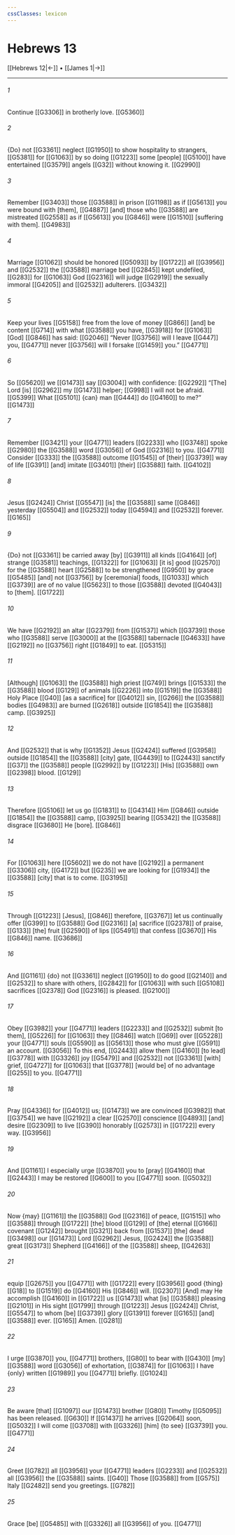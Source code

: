 ```yaml
---
cssClasses: lexicon
---
```


# Hebrews 13

[[Hebrews 12|←]] • [[James 1|→]]

---

###### 1
Continue [[G3306]] in brotherly love. [[G5360]]

###### 2
{Do} not [[G3361]] neglect [[G1950]] to show hospitality to strangers, [[G5381]] for [[G1063]] by so doing [[G1223]] some [people] [[G5100]] have entertained [[G3579]] angels [[G32]] without knowing it. [[G2990]]

###### 3
Remember [[G3403]] those [[G3588]] in prison [[G1198]] as if [[G5613]] you were bound with [them], [[G4887]] [and] those who [[G3588]] are mistreated [[G2558]] as if [[G5613]] you [[G846]] were [[G1510]] [suffering with them]. [[G4983]]

###### 4
Marriage [[G1062]] should be honored [[G5093]] by [[G1722]] all [[G3956]] and [[G2532]] the [[G3588]] marriage bed [[G2845]] kept undefiled, [[G283]] for [[G1063]] God [[G2316]] will judge [[G2919]] the sexually immoral [[G4205]] and [[G2532]] adulterers. [[G3432]]

###### 5
Keep your lives [[G5158]] free from the love of money [[G866]] [and] be content [[G714]] with what [[G3588]] you have, [[G3918]] for [[G1063]] [God] [[G846]] has said: [[G2046]] “Never [[G3756]] will I leave [[G447]] you, [[G4771]] never [[G3756]] will I forsake [[G1459]] you.” [[G4771]]

###### 6
So [[G5620]] we [[G1473]] say [[G3004]] with confidence: [[G2292]] “[The] Lord [is] [[G2962]] my [[G1473]] helper; [[G998]] I will not be afraid. [[G5399]] What [[G5101]] {can} man [[G444]] do [[G4160]] to me?” [[G1473]]

###### 7
Remember [[G3421]] your [[G4771]] leaders [[G2233]] who [[G3748]] spoke [[G2980]] the [[G3588]] word [[G3056]] of God [[G2316]] to you. [[G4771]] Consider [[G333]] the [[G3588]] outcome [[G1545]] of [their] [[G3739]] way of life [[G391]] [and] imitate [[G3401]] [their] [[G3588]] faith. [[G4102]]

###### 8
Jesus [[G2424]] Christ [[G5547]] [is] the [[G3588]] same [[G846]] yesterday [[G5504]] and [[G2532]] today [[G4594]] and [[G2532]] forever. [[G165]]

###### 9
{Do} not [[G3361]] be carried away [by] [[G3911]] all kinds [[G4164]] [of] strange [[G3581]] teachings, [[G1322]] for [[G1063]] [it is] good [[G2570]] for the [[G3588]] heart [[G2588]] to be strengthened [[G950]] by grace [[G5485]] [and] not [[G3756]] by [ceremonial] foods, [[G1033]] which [[G3739]] are of no value [[G5623]] to those [[G3588]] devoted [[G4043]] to [them]. [[G1722]]

###### 10
We have [[G2192]] an altar [[G2379]] from [[G1537]] which [[G3739]] those who [[G3588]] serve [[G3000]] at the [[G3588]] tabernacle [[G4633]] have [[G2192]] no [[G3756]] right [[G1849]] to eat. [[G5315]]

###### 11
[Although] [[G1063]] the [[G3588]] high priest [[G749]] brings [[G1533]] the [[G3588]] blood [[G129]] of animals [[G2226]] into [[G1519]] the [[G3588]] Holy Place [[G40]] [as a sacrifice] for [[G4012]] sin, [[G266]] the [[G3588]] bodies [[G4983]] are burned [[G2618]] outside [[G1854]] the [[G3588]] camp. [[G3925]]

###### 12
And [[G2532]] that is why [[G1352]] Jesus [[G2424]] suffered [[G3958]] outside [[G1854]] the [[G3588]] [city] gate, [[G4439]] to [[G2443]] sanctify [[G37]] the [[G3588]] people [[G2992]] by [[G1223]] [His] [[G3588]] own [[G2398]] blood. [[G129]]

###### 13
Therefore [[G5106]] let us go [[G1831]] to [[G4314]] Him [[G846]] outside [[G1854]] the [[G3588]] camp, [[G3925]] bearing [[G5342]] the [[G3588]] disgrace [[G3680]] He [bore]. [[G846]]

###### 14
For [[G1063]] here [[G5602]] we do not have [[G2192]] a permanent [[G3306]] city, [[G4172]] but [[G235]] we are looking for [[G1934]] the [[G3588]] [city] that is to come. [[G3195]]

###### 15
Through [[G1223]] [Jesus], [[G846]] therefore, [[G3767]] let us continually offer [[G399]] to [[G3588]] God [[G2316]] [a] sacrifice [[G2378]] of praise, [[G133]] [the] fruit [[G2590]] of lips [[G5491]] that confess [[G3670]] His [[G846]] name. [[G3686]]

###### 16
And [[G1161]] {do} not [[G3361]] neglect [[G1950]] to do good [[G2140]] and [[G2532]] to share with others, [[G2842]] for [[G1063]] with such [[G5108]] sacrifices [[G2378]] God [[G2316]] is pleased. [[G2100]]

###### 17
Obey [[G3982]] your [[G4771]] leaders [[G2233]] and [[G2532]] submit [to them], [[G5226]] for [[G1063]] they [[G846]] watch [[G69]] over [[G5228]] your [[G4771]] souls [[G5590]] as [[G5613]] those who must give [[G591]] an account. [[G3056]] To this end, [[G2443]] allow them [[G4160]] [to lead] [[G3778]] with [[G3326]] joy [[G5479]] and [[G2532]] not [[G3361]] [with] grief, [[G4727]] for [[G1063]] that [[G3778]] [would be] of no advantage [[G255]] to you. [[G4771]]

###### 18
Pray [[G4336]] for [[G4012]] us; [[G1473]] we are convinced [[G3982]] that [[G3754]] we have [[G2192]] a clear [[G2570]] conscience [[G4893]] [and] desire [[G2309]] to live [[G390]] honorably [[G2573]] in [[G1722]] every way. [[G3956]]

###### 19
And [[G1161]] I especially urge [[G3870]] you to [pray] [[G4160]] that [[G2443]] I may be restored [[G600]] to you [[G4771]] soon. [[G5032]]

###### 20
Now {may} [[G1161]] the [[G3588]] God [[G2316]] of peace, [[G1515]] who [[G3588]] through [[G1722]] [the] blood [[G129]] of [the] eternal [[G166]] covenant [[G1242]] brought [[G321]] back from [[G1537]] [the] dead [[G3498]] our [[G1473]] Lord [[G2962]] Jesus, [[G2424]] the [[G3588]] great [[G3173]] Shepherd [[G4166]] of the [[G3588]] sheep, [[G4263]]

###### 21
equip [[G2675]] you [[G4771]] with [[G1722]] every [[G3956]] good {thing} [[G18]] to [[G1519]] do [[G4160]] His [[G846]] will. [[G2307]] [And] may He accomplish [[G4160]] in [[G1722]] us [[G1473]] what [is] [[G3588]] pleasing [[G2101]] in His sight [[G1799]] through [[G1223]] Jesus [[G2424]] Christ, [[G5547]] to whom [be] [[G3739]] glory [[G1391]] forever [[G165]] [and] [[G3588]] ever. [[G165]] Amen. [[G281]]

###### 22
I urge [[G3870]] you, [[G4771]] brothers, [[G80]] to bear with [[G430]] [my] [[G3588]] word [[G3056]] of exhortation, [[G3874]] for [[G1063]] I have {only} written [[G1989]] you [[G4771]] briefly. [[G1024]]

###### 23
Be aware [that] [[G1097]] our [[G1473]] brother [[G80]] Timothy [[G5095]] has been released. [[G630]] If [[G1437]] he arrives [[G2064]] soon, [[G5032]] I will come [[G3708]] with [[G3326]] [him] {to see} [[G3739]] you. [[G4771]]

###### 24
Greet [[G782]] all [[G3956]] your [[G4771]] leaders [[G2233]] and [[G2532]] all [[G3956]] the [[G3588]] saints. [[G40]] Those [[G3588]] from [[G575]] Italy [[G2482]] send you greetings. [[G782]]

###### 25
Grace [be] [[G5485]] with [[G3326]] all [[G3956]] of you. [[G4771]]

